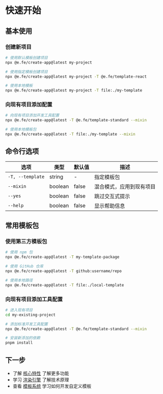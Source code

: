 # 快速开始

## 基本使用

### 创建新项目

```bash
# 使用默认模板创建项目
npx @e.fe/create-app@latest my-project

# 使用指定模板创建项目
npx @e.fe/create-app@latest my-project -T @e.fe/template-react

# 使用本地模板
npx @e.fe/create-app@latest my-project -T file:./my-template
```

### 向现有项目添加配置

```bash
# 向现有项目添加开发工具配置
npx @e.fe/create-app@latest -T @e.fe/template-standard --mixin

# 使用本地模板包
npx @e.fe/create-app@latest -T file:./my-template --mixin
```

## 命令行选项

| 选项 | 类型 | 默认值 | 描述 |
|------|------|--------|------|
| `-T, --template` | string | - | 指定模板包 |
| `--mixin` | boolean | false | 混合模式，应用到现有项目 |
| `--yes` | boolean | false | 跳过交互式提示 |
| `--help` | boolean | false | 显示帮助信息 |

## 常用模板包

### 使用第三方模板包

```bash
# 使用 npm 包
npx @e.fe/create-app@latest -T my-template-package

# 使用 GitHub 仓库
npx @e.fe/create-app@latest -T github:username/repo

# 使用本地路径
npx @e.fe/create-app@latest -T file:./local-template
```

### 向现有项目添加工具配置

```bash
# 进入现有项目
cd my-existing-project

# 添加标准开发工具配置
npx @e.fe/create-app@latest -T @e.fe/template-standard --mixin

# 安装新添加的依赖
pnpm install
```

## 下一步

- 了解 [核心特性](/guide/features) 了解更多功能
- 学习 [渲染引擎](/core/rendering) 了解技术原理
- 查看 [模板系统](/core/templates) 学习如何开发自定义模板
